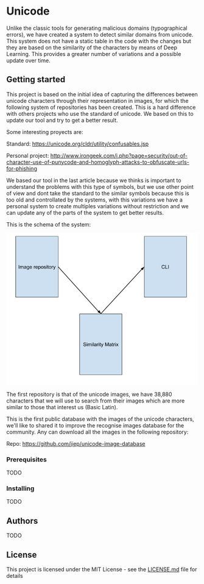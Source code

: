 # Unicode

Unlike the classic tools for generating malicious domains (typographical errors), we have created a system to detect similar domains from unicode. This system does not have a static table in the code with the changes but they are based on the similarity of the characters by means of Deep Learning. This provides a greater number of variations and a possible update over time.

## Getting started

This project is based on the initial idea of capturing the differences between unicode characters through their representation in images, for which the following system of repositories has been created. This is a hard difference with others projects who use the standard of unicode. We based on this to update our tool and try to get a better result.

Some interesting proyects are:

Standard: https://unicode.org/cldr/utility/confusables.jsp

Personal project: http://www.irongeek.com/i.php?page=security/out-of-character-use-of-punycode-and-homoglyph-attacks-to-obfuscate-urls-for-phishing

We based our tool in the last article because we thinks is important to understand the problems with this type of symbols, but we use other point of view and dont take the standard to the similar symbols because this is too old and controllated by the systems, with this variations we have a personal system to create multiples variations without restriction and we can update any of the parts of the system to get better results.

This is the schema of the system:

![Alt text](/img/Architecture.png "Repositories system.")

The first repository is that of the unicode images, we have 38,880 characters that we will use to search from their images which are more similar to those that interest us (Basic Latin).

This is the first public database with the images of the unicode characters, we'll like to shared it to improve the recognise images database for the community. Any can download all the images in the following repository:

Repo: https://github.com/jiep/unicode-image-database

### Prerequisites

TODO

### Installing

TODO

## Authors

TODO

## License

This project is licensed under the MIT License - see the [LICENSE.md](LICENSE.md) file for details
